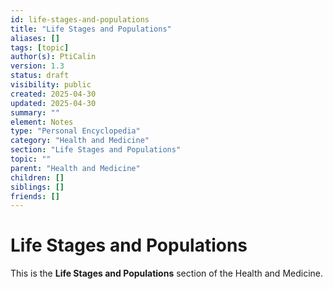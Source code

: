 ```yaml
---
id: life-stages-and-populations
title: "Life Stages and Populations"
aliases: []
tags: [topic]
author(s): PtiCalin
version: 1.3
status: draft
visibility: public
created: 2025-04-30
updated: 2025-04-30
summary: ""
element: Notes
type: "Personal Encyclopedia"
category: "Health and Medicine"
section: "Life Stages and Populations"
topic: ""
parent: "Health and Medicine"
children: []
siblings: []
friends: []
---
```

# Life Stages and Populations

This is the **Life Stages and Populations** section of the Health and Medicine.
